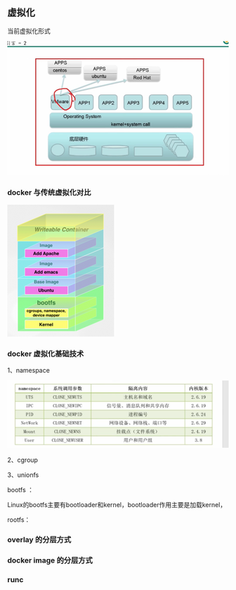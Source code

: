 ## 虚拟化

当前虚拟化形式

![image-20201215175736652](assets/image-20201215175736652.png)



### docker 与传统虚拟化对比





 ![dockerImage](assets/dockerImage-243x300.png) 



### docker 虚拟化基础技术

1、namespace

![image-20201216182335649](assets/image-20201216182335649.png)





2、cgroup





3、unionfs

bootfs ：

Linux的bootfs主要有bootloader和kernel，bootloader作用主要是加载kernel，



rootfs：







### overlay 的分层方式





### docker image 的分层方式





### runc

